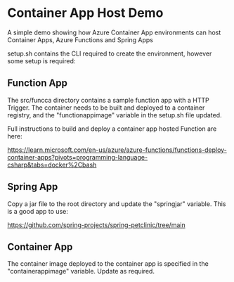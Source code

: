 # Container App Host Demo

A simple demo showing how Azure Container App environments can host Container Apps, Azure Functions and Spring Apps

setup.sh contains the CLI required to create the environment, however some setup is required:

## Function App

The src/funcca directory contains a sample function app with a HTTP Trigger.  The container needs to be built and deployed to a container registry, and the "functionappimage" variable in the setup.sh file updated.

Full instructions to build and deploy a container app hosted Function are here:

https://learn.microsoft.com/en-us/azure/azure-functions/functions-deploy-container-apps?pivots=programming-language-csharp&tabs=docker%2Cbash

## Spring App

Copy a jar file to the root directory and update the "springjar" variable.  This is a good app to use:

https://github.com/spring-projects/spring-petclinic/tree/main

## Container App

The container image deployed to the container app is specified in the "containerappimage" variable. Update as required.



